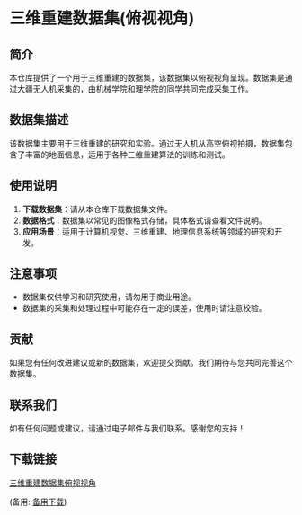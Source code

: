 # 三维重建数据集(俯视视角)

## 简介
本仓库提供了一个用于三维重建的数据集，该数据集以俯视视角呈现。数据集是通过大疆无人机采集的，由机械学院和理学院的同学共同完成采集工作。

## 数据集描述
该数据集主要用于三维重建的研究和实验。通过无人机从高空俯视拍摄，数据集包含了丰富的地面信息，适用于各种三维重建算法的训练和测试。

## 使用说明
1. **下载数据集**：请从本仓库下载数据集文件。
2. **数据格式**：数据集以常见的图像格式存储，具体格式请查看文件说明。
3. **应用场景**：适用于计算机视觉、三维重建、地理信息系统等领域的研究和开发。

## 注意事项
- 数据集仅供学习和研究使用，请勿用于商业用途。
- 数据集的采集和处理过程中可能存在一定的误差，使用时请注意校验。

## 贡献
如果您有任何改进建议或新的数据集，欢迎提交贡献。我们期待与您共同完善这个数据集。

## 联系我们
如有任何问题或建议，请通过电子邮件与我们联系。感谢您的支持！

## 下载链接
[三维重建数据集俯视视角](https://pan.quark.cn/s/72aa93a7f80b) 

(备用: [备用下载](https://pan.baidu.com/s/15TKc6qII-cVD-WIdWIeqkQ?pwd=1234))

